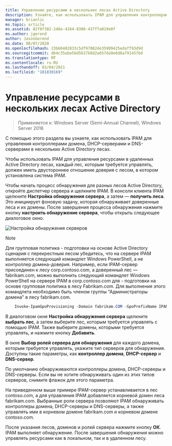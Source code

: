 ```yaml
---
title: Управление ресурсами в нескольких лесах Active Directory
description: Узнайте, как использовать IPAM для управления контроллерами домена, DHCP-серверами и DNS-серверами в нескольких Active Directory лесах.
manager: brianlic
ms.topic: article
ms.assetid: 82f8f382-246e-4164-8306-437f7a019e0f
ms.author: jgerend
author: JasonGerend
ms.date: 08/07/2020
ms.openlocfilehash: 23b60402833c5df97882de35909425edaff93d9d
ms.sourcegitcommit: db4c35ebe56d561768d2a657da9e6d6a791457bd
ms.translationtype: MT
ms.contentlocale: ru-RU
ms.lasthandoff: 03/04/2021
ms.locfileid: "101830169"
---
```

# <a name="manage-resources-in-multiple-active-directory-forests"></a>Управление ресурсами в нескольких лесах Active Directory

>Применяется к: Windows Server (Semi-Annual Channel), Windows Server 2016

С помощью этого раздела вы узнаете, как использовать IPAM для управления контроллерами домена, DHCP-серверами и DNS-серверами в нескольких Active Directory лесах.

Чтобы использовать IPAM для управления ресурсами в удаленных Active Directory лесах, каждый лес, которым требуется управлять, должен иметь двустороннее отношение доверия с лесом, в котором установлена система IPAM.

Чтобы начать процесс обнаружения для разных лесов Active Directory, откройте диспетчер сервера и щелкните IPAM. В консоли клиента IPAM щелкните **Настройка обнаружения сервера**, а затем — **получить леса**. Это инициирует фоновую задачу, которая обнаруживает доверенные леса и их домены. После завершения процесса обнаружения нажмите кнопку **настроить обнаружение сервера**, чтобы открыть следующее диалоговое окно.

![Настройка обнаружения серверов](../../media/Manage-Resources-in-Multiple-Active-Directory-Forests/ipam_serverdiscovery.jpg)

>[!NOTE]
>Для групповая политика \- подготовки на основе Active Directory сценария с перекрестным лесом убедитесь, что на сервере IPAM выполняется следующий командлет Windows PowerShell, а не контроллер домена-доверия. Например, если IPAM-сервер присоединен к лесу corp.contoso.com, а доверенный лес — fabrikam.com, можно выполнить следующий командлет Windows PowerShell на сервере IPAM в corp.contoso.com для \- подготовки на основе групповая политика в лесу Fabrikam.com. Для выполнения этого командлета необходимо быть членом группы "Администраторы домена" в лесу fabrikam.com.

```powershell
    Invoke-IpamGpoProvisioning -Domain fabrikam.COM -GpoPrefixName IPAMSERVER -IpamServerFqdn IPAM.CORP.CONTOSO.COM
```

В диалоговом окне **Настройка обнаружения сервера** щелкните **выбрать лес**, а затем выберите лес, которым требуется управлять с помощью IPAM. Также выберите домены, которыми требуется управлять, и нажмите кнопку **Добавить**.

В окне **Выбор ролей сервера для обнаружения** для каждого домена, которым требуется управлять, укажите тип серверов для обнаружения. Доступны такие параметры, как **контроллер домена**, **DHCP-сервер** и **DNS-сервер**.

По умолчанию обнаруживаются контроллеры домена, DHCP-серверы и DNS-серверы. Если вы не хотите обнаруживать один из этих типов серверов, снимите флажок для этого параметра.

На приведенном выше примере IPAM-сервер устанавливается в лес contoso.com, а для управления IPAM добавляется корневой домен леса fabrikam.com. Выбранные роли сервера позволяют IPAM обнаруживать контроллеры домена, DHCP-серверы и DNS-серверы, а также управлять ими в корневом домене fabrikam.com и корневом домене contoso.com.

После указания лесов, доменов и ролей сервера нажмите кнопку **ОК**. IPAM выполняет обнаружение. После завершения обнаружения можно управлять ресурсами как в локальном, так и в удаленном лесу.
